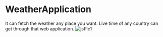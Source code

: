 # WeatherApplication
It can fetch the weather any place you want. Live time of any country can get through that web application.
![jsPic1](https://user-images.githubusercontent.com/88178278/162618564-eb9a1bd9-0525-41dc-b1ed-8888483f2bd4.png)
